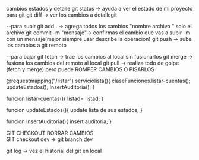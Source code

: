 cambios estados y detalle
git status -> ayuda a ver el estado de mi proyecto para git
git diff -> ver los cambios a detallegit

--para subir
git add . -> agrega todos los cambios "nombre archivo " solo el archivo
git commit -m "mensaje"-> confirmas el cambio que vas a subir -m con un mensaje(mejor siempre usar describe la operacion)
git push -> sube los cambios a git remoto

--para bajar
git fetch -> trae los cambios al local sin fusionarlos
git merge -> fusiona los cambios del remoto al local
git pull -> realiza todo de golpe (fetch y merge) pero puede ROMPER CAMBIOS O PISARLOS

@requestmapping("/listar")
serviciolista(){
claseFunciones.listar-cuentas();
updateEstados();
InsertAuditoria();
}

funcion listar-cuentas(){
listad= listad;
}

funcion updateEstados(){
update lista de sus estados;
}

funcion InsertAuditoria(){
insert auditoria;
}

GIT CHECKOUT BORRAR CAMBIOS  
GIT checkout dev -> git branch dev

git log -> vez el historial del git en local
